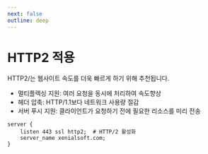 ```yaml
---
next: false
outline: deep
---
```


# HTTP2 적용

HTTP2/는 웹사이트 속도를 더욱 빠르게 하기 위해 추천됩니다.

- 멀티플렉싱 지원: 여러 요청을 동시에 처리하여 속도향상
- 헤더 압축: HTTP/1.1보다 네트워크 사용량 절감
- 서버 푸시 지원: 클라이언트가 요청하기 전에 필요한 리소스를 미리 전송

```nginx
server {
    listen 443 ssl http2;  # HTTP/2 활성화
    server_name xenialsoft.com;
}
```